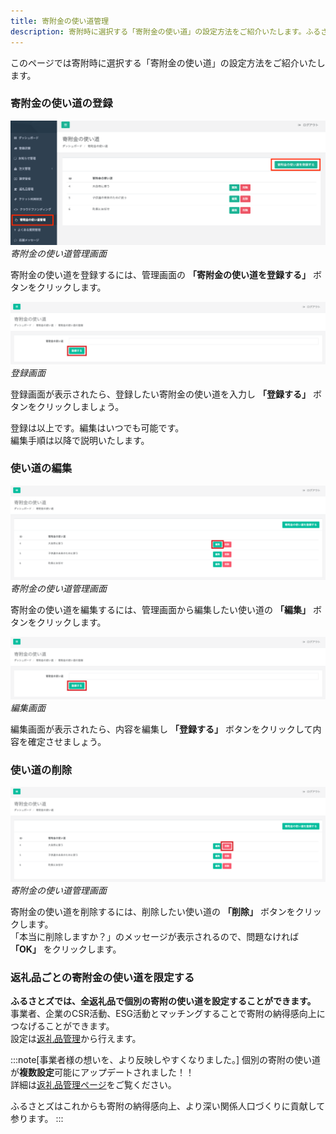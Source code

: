 ```yaml
---
title: 寄附金の使い道管理
description: 寄附時に選択する「寄附金の使い道」の設定方法をご紹介いたします。ふるさとズでは返礼品ごとの寄附金の使い道も設定することが可能です。
---
```




このページでは寄附時に選択する「寄附金の使い道」の設定方法をご紹介いたします。  


###  寄附金の使い道の登録

![寄附金の使い道管理画面](../../../assets/images/lg_donation_00.png)
*寄附金の使い道管理画面*

寄附金の使い道を登録するには、管理画面の **「寄附金の使い道を登録する」** ボタンをクリックします。

![登録画面](../../../assets/images/lg_donation_02.png)
*登録画面*

登録画面が表示されたら、登録したい寄附金の使い道を入力し **「登録する」** ボタンをクリックしましょう。

登録は以上です。編集はいつでも可能です。  
編集手順は以降で説明いたします。

### 使い道の編集

![寄附金の使い道管理画面](../../../assets/images/lg_donation_03.png)
*寄附金の使い道管理画面*

寄附金の使い道を編集するには、管理画面から編集したい使い道の **「編集」** ボタンをクリックします。

![編集画面](../../../assets/images/lg_donation_04.png)
*編集画面*

編集画面が表示されたら、内容を編集し **「登録する」** ボタンをクリックして内容を確定させましょう。

### 使い道の削除

![寄附金の使い道管理画面](../../../assets/images/lg_donation_05.png)
*寄附金の使い道管理画面*

寄附金の使い道を削除するには、削除したい使い道の **「削除」** ボタンをクリックします。  
「本当に削除しますか？」のメッセージが表示されるので、問題なければ **「OK」** をクリックします。

###  返礼品ごとの寄附金の使い道を限定する
 **ふるさとズでは、全返礼品で個別の寄附の使い道を設定することができます。**  
事業者、企業のCSR活動、ESG活動とマッチングすることで寄附の納得感向上につなげることができます。  
設定は[返礼品管理](/lg/product#返礼品ごとの寄附の使い道限定)から行えます。

:::note[事業者様の想いを、より反映しやすくなりました。]
個別の寄附の使い道が**複数設定**可能にアップデートされました！！  
詳細は[返礼品管理ページ](/lg/product#返礼品ごとの寄附の使い道限定)をご覧ください。

ふるさとズはこれからも寄附の納得感向上、より深い関係人口づくりに貢献して参ります。
:::



